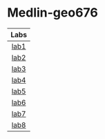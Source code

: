 # Medlin-geo676
|Labs      |
|:--------:|
|[lab1](lab1/README.md)|
|[lab2](lab2/README.md)|
|[lab3](lab3/README.md)|
|[lab4](lab4/README.md)|
|[lab5](lab5/README.md)|
|[lab6](lab6/README.md)|
|[lab7](lab7/README.md)|
|[lab8](lab8/README.md)|
